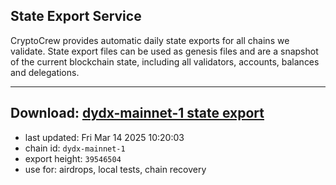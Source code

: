 ## State Export Service
CryptoCrew provides automatic daily state exports for all chains we validate. State export files can be used as genesis files and are a snapshot of the current blockchain state, including all validators, accounts, balances and delegations.

---
**Download: [dydx-mainnet-1 state export](https://dl-tyo.ccvalidators.com/SERVICE/dydx/dydx-mainnet-1_export_39546504.json)**
---

- last updated: Fri Mar 14 2025 10:20:03
- chain id: `dydx-mainnet-1`
- export height: `39546504`
- use for: airdrops, local tests, chain recovery
